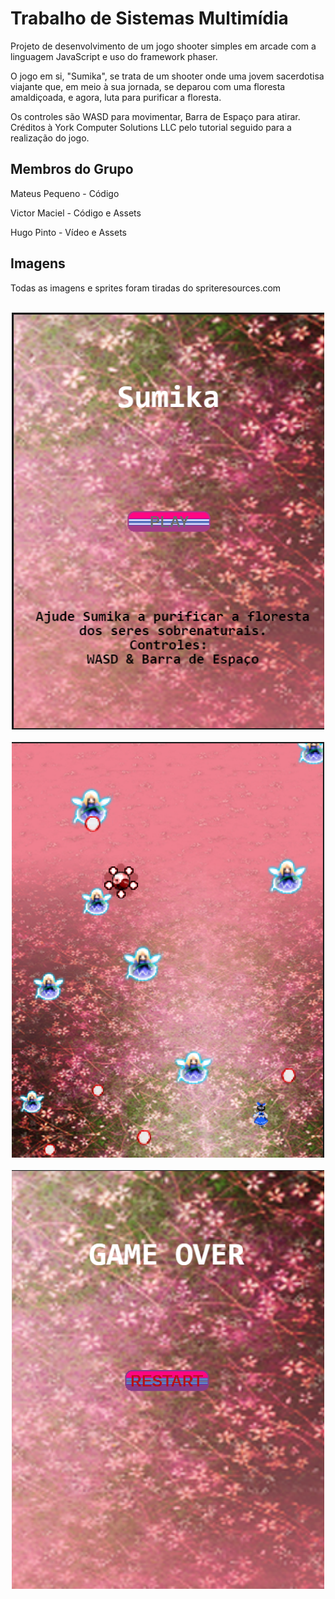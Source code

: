 # Trabalho de Sistemas Multimídia
Projeto de desenvolvimento de um jogo shooter simples em arcade com a linguagem JavaScript e uso do framework phaser.

O jogo em si, "Sumika",  se trata de um shooter onde uma jovem sacerdotisa viajante que, em meio à sua jornada, se deparou com uma floresta amaldiçoada, e agora, luta para purificar a floresta.

Os controles são WASD para movimentar, Barra de Espaço para atirar. Créditos à York Computer Solutions LLC pelo tutorial seguido para a realização do jogo.

## Membros do Grupo
Mateus Pequeno - Código

Victor Maciel - Código e Assets

Hugo Pinto - Vídeo e Assets

## Imagens
Todas as imagens e sprites foram tiradas do spriteresources.com
<br></br>
<center>
<img src="content/COVER.png" width="500" />
  <br></br>
  <img src="content/JOGOEMSI.png" width="500" />
  <br></br>
  <img src="content/GAMEOVER.png" width="500" />
  </center>


